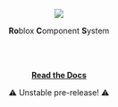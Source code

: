 <p align="center"><img src="https://user-images.githubusercontent.com/2489210/62466698-f44d6600-b75f-11e9-80f1-19fbec20e89c.png"></p>

<p align="center">
  <b>Ro</b>blox
  <b>C</b>omponent
  <b>S</b>ystem
</p>
<br><br>
<p align="center">
  <a href="https://freshlysqueezednerds.github.io/Rocs/"><b>Read the Docs</b></a>
</p>
<p align="center">
  ⚠️ Unstable pre-release! ⚠️
</p>
